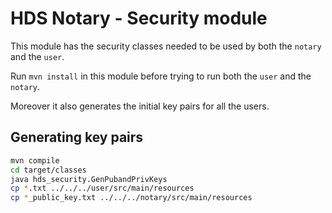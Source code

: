 # HDS Notary - Security module

This module has the security classes needed to be used by both the `notary` and the `user`.

Run `mvn install` in this module before trying to run both the `user` and the `notary`.

Moreover it also generates the initial key pairs for all the users.

## Generating key pairs

```sh
mvn compile
cd target/classes
java hds_security.GenPubandPrivKeys
cp *.txt ../../../user/src/main/resources
cp *_public_key.txt ../../../notary/src/main/resources
```

